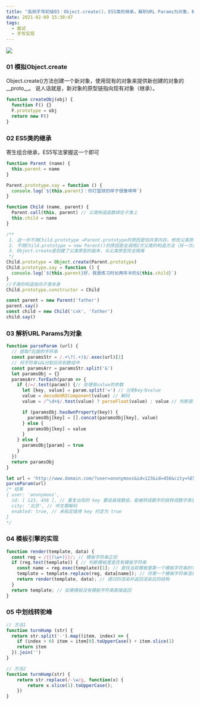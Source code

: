 ```yaml
---
title: "高频手写初级03：Object.create()，ES5类的继承，解析URL Params为对象，模板引擎的实现"
date: 2021-02-09 15:30:47
tags:
  - 面试
  - 手写实现
---
```


<!--banner-pic|sticker|content-img|content-img-half-->

<img class="banner-pic" src="http://oss.slybootslion.com/blog/vm76op.jpg?x-oss-process=image/auto-orient,1/quality,q_80/watermark,text_c2x5Ym9vdHNsaW9u,color_ffffff,size_40,shadow_70,t_74,x_10,y_10"/>

### 01 模拟Object.create

Object.create()方法创建一个新对象，使用现有的对象来提供新创建的对象的__proto__。
说人话就是，新对象的原型链指向现有对象（继承）。

```js
function createObj(obj) {
  function F() {}
  F.prototype = obj
  return new F()
}
```

### 02 ES5类的继承

寄生组合继承，ES5写法掌握这一个即可

```js
function Parent (name) {
  this.parent = name
}

Parent.prototype.say = function () {
  console.log(`${this.parent}：你打篮球的样子很像坤坤`)
}

function Child (name, parent) {
  Parent.call(this, parent) // 父类构造函数绑在子类上
  this.child = name
}

/**
 1. 这一步不用Child.prototype =Parent.prototype的原因是怕共享内存，修改父类原型对象就会影响子类
 2. 不用Child.prototype = new Parent()的原因是会调用2次父类的构造方法（另一次是call），会存在一份多余的父类实例属性
 3. Object.create是创建了父类原型的副本，与父类原型完全隔离
 */
Child.prototype = Object.create(Parent.prototype)
Child.prototype.say = function () {
  console.log(`${this.parent}好，我是练习时长两年半的${this.child}`)
}
//子类的构造指向子类本身
Child.prototype.constructor = Child

const parent = new Parent('father')
parent.say()
const child = new Child('cxk', 'father')
child.say()
```

### 03 解析URL Params为对象

```js
function parseParam (url) {
  // 提取?后面的字符串
  const paramsStr = /.+\?(.+)$/.exec(url)[1]
  // 将字符串以&分割后存到数组中
  const paramsArr = paramsStr.split('&')
  let paramsObj = {}
  paramsArr.forEach(param => {
    if (/=/.test(param)) {// 处理有value的参数
      let [key, value] = param.split('=') // 分割key与value
      value = decodeURIComponent(value) // 解码
      value = /^\d+$/.test(value) ? parseFloat(value) : value // 判断是否转为数字

      if (paramsObj.hasOwnProperty(key)) {
        paramsObj[key] = [].concat(paramsObj[key], value)
      } else {
        paramsObj[key] = value
      }
    } else {
      paramsObj[param] = true
    }
  })
  return paramsObj
}

let url = 'http://www.domain.com/?user=anonymous&id=123&id=456&city=%E5%8C%97%E4%BA%AC&enabled';
parseParam(url)
/* 结果
{ user: 'anonymous',
  id: [ 123, 456 ], // 重复出现的 key 要组装成数组，能被转成数字的就转成数字类型
  city: '北京', // 中文需解码
  enabled: true, // 未指定值得 key 约定为 true
}
*/
```

### 04 模板引擎的实现

```js
function render(template, data) {
  const reg = /{{(\w+)}}/; // 模板字符串正则
  if (reg.test(template)) { // 判断模板里是否有模板字符串
    const name = reg.exec(template)[1]; // 查找当前模板里第一个模板字符串的字段
    template = template.replace(reg, data[name]); // 将第一个模板字符串渲染
    return render(template, data); // 递归的渲染并返回渲染后的结构
  }
  return template; // 如果模板没有模板字符串直接返回
}
```

### 05 中划线转驼峰

```js
// 方法1
function turnHump (str) {
  return str.split('-').map((item, index) => {
    if (index > 0) item = item[0].toUpperCase() + item.slice(1)
    return item
  }).join('')
}

// 方法2
function turnHump(str) {
    return str.replace(/-\w/g, function(x) {
        return x.slice(1).toUpperCase();
    })
}
```

<!-- more -->

